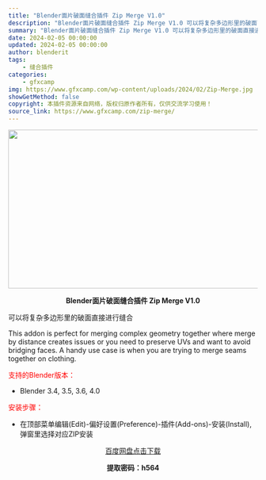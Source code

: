 ```yaml
---
title: "Blender面片破面缝合插件 Zip Merge V1.0"
description: "Blender面片破面缝合插件 Zip Merge V1.0 可以将复杂多边形里的破面直接进行缝合 This addon is perfect for merging complex geometry..."
summary: "Blender面片破面缝合插件 Zip Merge V1.0 可以将复杂多边形里的破面直接进行缝合 This addon is perfect for merging complex geometry..."
date: 2024-02-05 00:00:00
updated: 2024-02-05 00:00:00
author: blenderit
tags: 
    - 缝合插件
categories:
    - gfxcamp
img: https://www.gfxcamp.com/wp-content/uploads/2024/02/Zip-Merge.jpg
showGetMethod: false
copyright: 本插件资源来自网络，版权归原作者所有，仅供交流学习使用！
source_link: https://www.gfxcamp.com/zip-merge/
---
```

<div><p><img decoding="async" class="aligncenter size-full wp-image-118430" src="https://www.gfxcamp.com/wp-content/uploads/2024/02/Zip-Merge.jpg" data-src="https://www.gfxcamp.com/wp-content/uploads/2024/02/Zip-Merge.jpg" alt="" width="640" height="320" data-srcset="https://www.gfxcamp.com/wp-content/uploads/2024/02/Zip-Merge.jpg 640w, https://www.gfxcamp.com/wp-content/uploads/2024/02/Zip-Merge-150x75.jpg 150w" data-sizes="(max-width: 640px) 100vw, 640px"></p><p style="text-align: center;"><strong>Blender面片破面缝合插件 Zip Merge V1.0</strong></p><p>可以将复杂多边形里的破面直接进行缝合</p><p>This addon is perfect for merging complex geometry together where merge by distance creates issues or you need to preserve UVs and want to avoid bridging faces. A handy use case is when you are trying to merge seams together on clothing.</p><p style="text-align: left;"><span style="color: #ff0000;">支持的Blender版本：</span></p><ul>
<li style="text-align: left;">Blender 3.4, 3.5, 3.6, 4.0</li>
</ul><p style="text-align: left;"><span style="color: #ff0000;">安装步骤：</span></p><ul>
<li>在顶部菜单编辑(Edit)-偏好设置(Preference)-插件(Add-ons)-安装(Install),弹窗里选择对应ZIP安装</li>
</ul><p style="text-align: center;"><a class="maxbutton-3 maxbutton maxbutton-baidu" target="_blank" rel="noopener" href="https://pan.baidu.com/s/1W1LyOhi5ah_Sd8s1v2NJWA?pwd=h564"><span class="mb-text">百度网盘点击下载</span></a></p><p style="text-align: center;"><strong>提取密码：h564</strong></p></div>